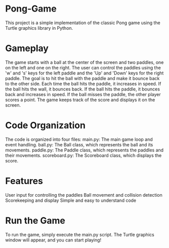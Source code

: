 # Pong-Game
This project is a simple implementation of the classic Pong game using the Turtle graphics library in Python.

# Gameplay
The game starts with a ball at the center of the screen and two paddles, one on the left and one on the right.
The user can control the paddles using the 'w' and 's' keys for the left paddle and the 'Up' and 'Down' keys for the right paddle.
The goal is to hit the ball with the paddle and make it bounce back to the other side.
Each time the ball hits the paddle, it increases in speed.
If the ball hits the wall, it bounces back.
If the ball hits the paddle, it bounces back and increases in speed.
If the ball misses the paddle, the other player scores a point.
The game keeps track of the score and displays it on the screen.

# Code Organization
The code is organized into four files:
main.py: The main game loop and event handling.
ball.py: The Ball class, which represents the ball and its movements.
paddle.py: The Paddle class, which represents the paddles and their movements.
scoreboard.py: The Scoreboard class, which displays the score.

# Features
User input for controlling the paddles
Ball movement and collision detection
Scorekeeping and display
Simple and easy to understand code

# Run the Game
To run the game, simply execute the main.py script. The Turtle graphics window will appear, and you can start playing!
